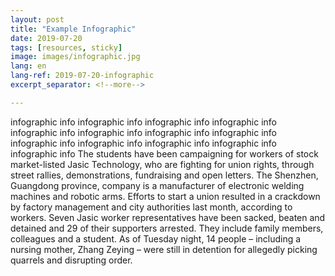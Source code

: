 ```yaml
---
layout: post
title: "Example Infographic"
date: 2019-07-20
tags: [resources, sticky]
image: images/infographic.jpg
lang: en
lang-ref: 2019-07-20-infographic
excerpt_separator: <!--more-->

---
```


infographic info infographic info infographic info infographic info infographic info infographic info infographic info infographic info infographic info infographic info infographic info infographic info infographic info 
The students have been campaigning for workers of stock market-listed Jasic Technology, who are fighting for union rights, through street rallies, demonstrations, fundraising and open letters.
The Shenzhen, Guangdong province, company is a manufacturer of electronic welding machines and robotic arms. Efforts to start a union resulted in a crackdown by factory management and city authorities last month, according to workers.
Seven Jasic worker representatives have been sacked, beaten and detained and 29 of their supporters arrested. They include family members, colleagues and a student.
As of Tuesday night, 14 people – including a nursing mother, Zhang Zeying – were still in detention for allegedly picking quarrels and disrupting order.
